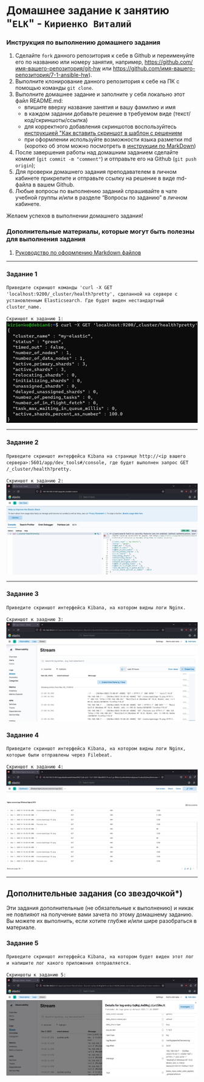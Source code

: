# Домашнее задание к занятию "`ELK`" - `Кириенко Виталий`


### Инструкция по выполнению домашнего задания

   1. Сделайте `fork` данного репозитория к себе в Github и переименуйте его по названию или номеру занятия, например, https://github.com/имя-вашего-репозитория/git-hw или  https://github.com/имя-вашего-репозитория/7-1-ansible-hw).
   2. Выполните клонирование данного репозитория к себе на ПК с помощью команды `git clone`.
   3. Выполните домашнее задание и заполните у себя локально этот файл README.md:
      - впишите вверху название занятия и вашу фамилию и имя
      - в каждом задании добавьте решение в требуемом виде (текст/код/скриншоты/ссылка)
      - для корректного добавления скриншотов воспользуйтесь [инструкцией "Как вставить скриншот в шаблон с решением](https://github.com/netology-code/sys-pattern-homework/blob/main/screen-instruction.md)
      - при оформлении используйте возможности языка разметки md (коротко об этом можно посмотреть в [инструкции  по MarkDown](https://github.com/netology-code/sys-pattern-homework/blob/main/md-instruction.md))
   4. После завершения работы над домашним заданием сделайте коммит (`git commit -m "comment"`) и отправьте его на Github (`git push origin`);
   5. Для проверки домашнего задания преподавателем в личном кабинете прикрепите и отправьте ссылку на решение в виде md-файла в вашем Github.
   6. Любые вопросы по выполнению заданий спрашивайте в чате учебной группы и/или в разделе “Вопросы по заданию” в личном кабинете.
   
Желаем успехов в выполнении домашнего задания!
   
### Дополнительные материалы, которые могут быть полезны для выполнения задания

1. [Руководство по оформлению Markdown файлов](https://gist.github.com/Jekins/2bf2d0638163f1294637#Code)

---

### Задание 1

`Приведите скриншот команды 'curl -X GET 'localhost:9200/_cluster/health?pretty', сделанной на сервере с установленным Elasticsearch. Где будет виден нестандартный cluster_name.`

`Скриншот к заданию 1:`
![Скриншот 1](https://github.com/vkir43/git/blob/main/elk/img/elk1.jpg)


---

### Задание 2

`Приведите скриншот интерфейса Kibana на странице http://<ip вашего сервера>:5601/app/dev_tools#/console, где будет выполнен запрос GET /_cluster/health?pretty.`

`Скриншот к заданию 2:`
![Скриншот 1](https://github.com/vkir43/git/blob/main/elk/img/elk2.jpg)


---

### Задание 3

`Приведите скриншот интерфейса Kibana, на котором видны логи Nginx.`

`Скриншот к зааднию 3:`
![Скриншот 1](https://github.com/vkir43/git/blob/main/elk/img/elk3.jpg)

### Задание 4

`Приведите скриншот интерфейса Kibana, на котором видны логи Nginx, которые были отправлены через Filebeat.`

`Скриншот к заданию 4:`
![Скриншот 1](https://github.com/vkir43/git/blob/main/elk/img/elk4.jpg)

---
## Дополнительные задания (со звездочкой*)

Эти задания дополнительные (не обязательные к выполнению) и никак не повлияют на получение вами зачета по этому домашнему заданию. Вы можете их выполнить, если хотите глубже и/или шире разобраться в материале.

### Задание 5

`Приведите скриншот интерфейса Kibana, на котором будет виден этот лог и напишите лог какого приложения отправляется.`

`Скриншоты к заданию 5:`
![Скриншот 1](https://github.com/vkir43/git/blob/main/elk/img/elk5.jpg)
